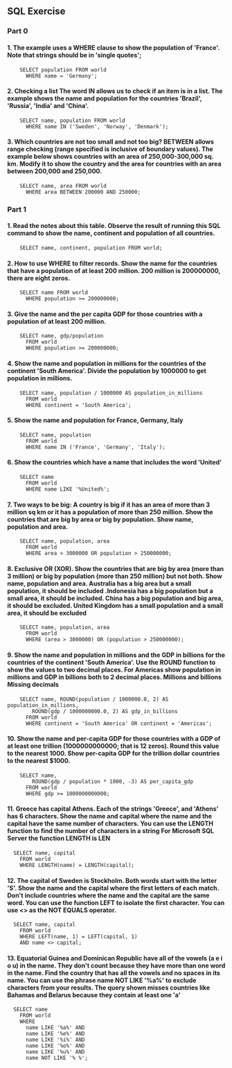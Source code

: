 ## SQL Exercise

### Part 0

#### 1. The example uses a WHERE clause to show the population of 'France'. Note that strings should be in 'single quotes';
        SELECT population FROM world
          WHERE name = 'Germany';

#### 2. Checking a list The word IN allows us to check if an item is in a list. The example shows the name and population for the countries 'Brazil', 'Russia', 'India' and 'China'.
        SELECT name, population FROM world
          WHERE name IN ('Sweden', 'Norway', 'Denmark');

#### 3. Which countries are not too small and not too big? BETWEEN allows range checking (range specified is inclusive of boundary values). The example below shows countries with an area of 250,000-300,000 sq. km. Modify it to show the country and the area for countries with an area between 200,000 and 250,000.
        SELECT name, area FROM world 
          WHERE area BETWEEN 200000 AND 250000;

### Part 1

#### 1. Read the notes about this table. Observe the result of running this SQL command to show the name, continent and population of all countries.
        SELECT name, continent, population FROM world;

#### 2. How to use WHERE to filter records. Show the name for the countries that have a population of at least 200 million. 200 million is 200000000, there are eight zeros.
        SELECT name FROM world
          WHERE population >= 200000000;

#### 3. Give the name and the per capita GDP for those countries with a population of at least 200 million.
        SELECT name, gdp/population
          FROM world
          WHERE population >= 200000000;

#### 4. Show the name and population in millions for the countries of the continent 'South America'. Divide the population by 1000000 to get population in millions.
        SELECT name, population / 1000000 AS population_in_millions
          FROM world
          WHERE continent = 'South America';

#### 5. Show the name and population for France, Germany, Italy
        SELECT name, population
          FROM world
          WHERE name IN ('France', 'Germany', 'Italy');

#### 6. Show the countries which have a name that includes the word 'United'
        SELECT name
          FROM world
          WHERE name LIKE '%United%';

#### 7. Two ways to be big: A country is big if it has an area of more than 3 million sq km or it has a population of more than 250 million. Show the countries that are big by area or big by population. Show name, population and area.
        SELECT name, population, area
          FROM world
          WHERE area > 3000000 OR population > 250000000;

#### 8. Exclusive OR (XOR). Show the countries that are big by area (more than 3 million) or big by population (more than 250 million) but not both. Show name, population and area. Australia has a big area but a small population, it should be included .Indonesia has a big population but a small area, it should be included. China has a big population and big area, it should be excluded. United Kingdom has a small population and a small area, it should be excluded
        SELECT name, population, area
          FROM world
          WHERE (area > 3000000) OR (population > 250000000);

#### 9. Show the name and population in millions and the GDP in billions for the countries of the continent 'South America'. Use the ROUND function to show the values to two decimal places. For Americas show population in millions and GDP in billions both to 2 decimal places. Millions and billions Missing decimals
        SELECT name, ROUND(population / 1000000.0, 2) AS population_in_millions,
            ROUND(gdp / 1000000000.0, 2) AS gdp_in_billions
          FROM world
          WHERE continent = 'South America' OR continent = 'Americas';

#### 10. Show the name and per-capita GDP for those countries with a GDP of at least one trillion (1000000000000; that is 12 zeros). Round this value to the nearest 1000. Show per-capita GDP for the trillion dollar countries to the nearest $1000.
      
        SELECT name,
            ROUND(gdp / population * 1000, -3) AS per_capita_gdp
          FROM world
          WHERE gdp >= 1000000000000;

#### 11. Greece has capital Athens. Each of the strings 'Greece', and 'Athens' has 6 characters. Show the name and capital where the name and the capital have the same number of characters. You can use the LENGTH function to find the number of characters in a string For Microsoft SQL Server the function LENGTH is LEN      
      SELECT name, capital
        FROM world
        WHERE LENGTH(name) = LENGTH(capital);

#### 12. The capital of Sweden is Stockholm. Both words start with the letter 'S'. Show the name and the capital where the first letters of each match. Don't include countries where the name and the capital are the same word. You can use the function LEFT to isolate the first character. You can use <> as the NOT EQUALS operator.
      SELECT name, capital
        FROM world
        WHERE LEFT(name, 1) = LEFT(capital, 1)
        AND name <> capital;
#### 13. Equatorial Guinea and Dominican Republic have all of the vowels (a e i o u) in the name. They don't count because they have more than one word in the name. Find the country that has all the vowels and no spaces in its name. You can use the phrase name NOT LIKE '%a%' to exclude characters from your results. The query shown misses countries like Bahamas and Belarus because they contain at least one 'a'
      SELECT name
        FROM world
        WHERE
          name LIKE '%a%' AND
          name LIKE '%e%' AND
          name LIKE '%i%' AND
          name LIKE '%o%' AND
          name LIKE '%u%' AND
          name NOT LIKE '% %';
